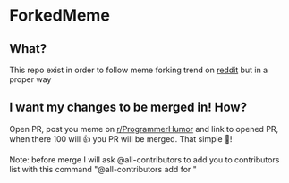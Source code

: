 # ForkedMeme
## What?
This repo exist in order to follow meme forking trend on [reddit](https://www.reddit.com/r/ProgrammerHumor) but in a proper way

## I want my changes to be merged in! How?
Open PR, post you meme on [r/ProgrammerHumor](https://www.reddit.com/r/ProgrammerHumor) and link to opened PR, when there 100 will 👍 you PR will be merged. That simple 💫!

Note: before merge I will ask @all-contributors to add you to contributors list with this command "@all-contributors add <username> for <contributions>"
